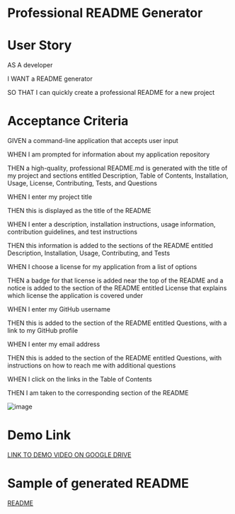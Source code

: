 # Professional README Generator

# User Story

AS A developer

I WANT a README generator

SO THAT I can quickly create a professional README for a new project

# Acceptance Criteria

GIVEN a command-line application that accepts user input

WHEN I am prompted for information about my application repository

THEN a high-quality, professional README.md is generated with the title of my project and sections entitled Description, Table of Contents, Installation, Usage, License, Contributing, Tests, and Questions

WHEN I enter my project title

THEN this is displayed as the title of the README

WHEN I enter a description, installation instructions, usage information, contribution guidelines, and test instructions

THEN this information is added to the sections of the README entitled Description, Installation, Usage, Contributing, and Tests

WHEN I choose a license for my application from a list of options

THEN a badge for that license is added near the top of the README and a notice is added to the section of the README entitled License that explains which license the application is covered under

WHEN I enter my GitHub username

THEN this is added to the section of the README entitled Questions, with a link to my GitHub profile

WHEN I enter my email address

THEN this is added to the section of the README entitled Questions, with instructions on how to reach me with additional questions

WHEN I click on the links in the Table of Contents

THEN I am taken to the corresponding section of the README

![image](https://user-images.githubusercontent.com/98611195/165003321-923c76d8-4ca7-4917-9302-4fa26028b508.png)

# Demo Link

<a href="https://drive.google.com/drive/folders/1A3L7rvjrQglLVjq_uswoS1uXdz-g3m8N?usp=sharing">LINK TO DEMO VIDEO ON GOOGLE DRIVE</a>

# Sample of generated README
<a href="https://github.com/rvacovsky/professional-readme-generator/blob/main/Develop/README.md">README</a>
